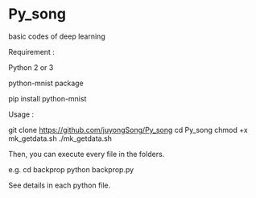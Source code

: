 # Py_song
basic codes of deep learning

Requirement :

Python 2 or 3

python-mnist package

pip install python-mnist


Usage :

git clone https://github.com/juyongSong/Py_song
cd Py_song
chmod +x mk_getdata.sh
./mk_getdata.sh



Then, you can execute every file in the folders.

e.g.
cd backprop
python backprop.py


See details in each python file.
